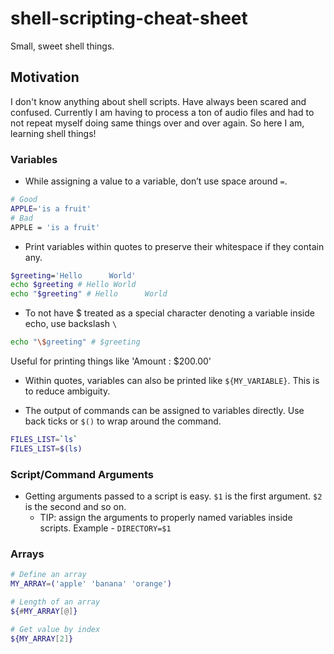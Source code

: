 # shell-scripting-cheat-sheet
Small, sweet shell things.

## Motivation
I don't know anything about shell scripts. Have always been scared and confused. Currently I am having to process a ton of audio files and had to not repeat myself doing same things over and over again. So here I am, learning shell things!

### Variables
- While assigning a value to a variable, don’t use space around `=`.
```sh
# Good
APPLE='is a fruit'
# Bad
APPLE = 'is a fruit'
```
- Print variables within quotes to preserve their whitespace if they contain any.
```sh
$greeting='Hello      World'
echo $greeting # Hello World
echo "$greeting" # Hello      World
```
- To not have $ treated as a special character denoting a variable inside echo, use backslash `\`
```sh
echo "\$greeting" # $greeting
```
Useful for printing things like 'Amount : $200.00'

- Within quotes, variables can also be printed like `${MY_VARIABLE}`. This is to reduce ambiguity.

- The output of commands can be assigned to variables directly. Use back ticks or `$()` to wrap around the command.
```sh
FILES_LIST=`ls`
FILES_LIST=$(ls)
```
        
### Script/Command Arguments
- Getting arguments passed to a script is easy. `$1` is the first argument. `$2` is the second and so on.
    - TIP: assign the arguments to properly named variables inside scripts. Example - `DIRECTORY=$1`
    
### Arrays
```sh
# Define an array
MY_ARRAY=('apple' 'banana' 'orange')

# Length of an array
${#MY_ARRAY[@]}

# Get value by index
${MY_ARRAY[2]}
```

